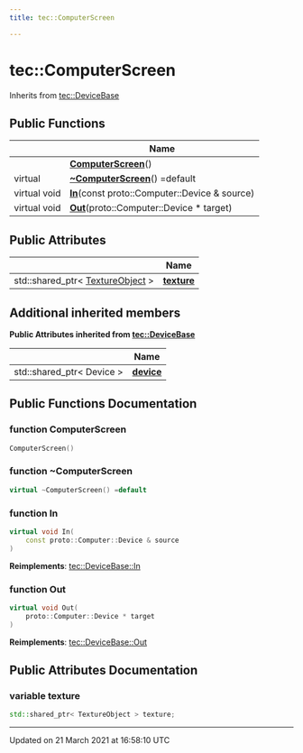 ```yaml
---
title: tec::ComputerScreen

---
```


# tec::ComputerScreen



Inherits from [tec::DeviceBase](/engine/Classes/structtec_1_1_device_base/)

## Public Functions

|                | Name           |
| -------------- | -------------- |
| | **[ComputerScreen](/engine/Classes/structtec_1_1_computer_screen/#function-computerscreen)**() |
| virtual | **[~ComputerScreen](/engine/Classes/structtec_1_1_computer_screen/#function-~computerscreen)**() =default |
| virtual void | **[In](/engine/Classes/structtec_1_1_computer_screen/#function-in)**(const proto::Computer::Device & source) |
| virtual void | **[Out](/engine/Classes/structtec_1_1_computer_screen/#function-out)**(proto::Computer::Device * target) |

## Public Attributes

|                | Name           |
| -------------- | -------------- |
| std::shared_ptr< [TextureObject](/engine/Classes/classtec_1_1_texture_object/) > | **[texture](/engine/Classes/structtec_1_1_computer_screen/#variable-texture)**  |

## Additional inherited members

**Public Attributes inherited from [tec::DeviceBase](/engine/Classes/structtec_1_1_device_base/)**

|                | Name           |
| -------------- | -------------- |
| std::shared_ptr< Device > | **[device](/engine/Classes/structtec_1_1_device_base/#variable-device)**  |


## Public Functions Documentation

### function ComputerScreen

```cpp
ComputerScreen()
```


### function ~ComputerScreen

```cpp
virtual ~ComputerScreen() =default
```


### function In

```cpp
virtual void In(
    const proto::Computer::Device & source
)
```


**Reimplements**: [tec::DeviceBase::In](/engine/Classes/structtec_1_1_device_base/#function-in)


### function Out

```cpp
virtual void Out(
    proto::Computer::Device * target
)
```


**Reimplements**: [tec::DeviceBase::Out](/engine/Classes/structtec_1_1_device_base/#function-out)


## Public Attributes Documentation

### variable texture

```cpp
std::shared_ptr< TextureObject > texture;
```


-------------------------------

Updated on 21 March 2021 at 16:58:10 UTC